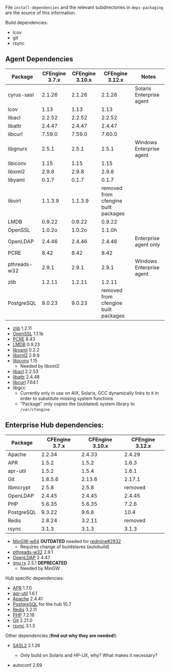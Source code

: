 File `install-dependencies` and the relevant subdirectories
in `deps-packaging` are the source of this information.


Build dependencies:

* lcov
* git
* rsync

## Agent Dependencies

| Package      | CFEngine 3.7.x | CFEngine 3.10.x |                      CFEngine 3.12.x | Notes                    |
| ------------ | -------------- | --------------- | ------------------------------------ | ------------------------ |
| cyrus-sasl   |         2.1.26 |          2.1.26 |                               2.1.26 | Solaris Enterprise agent |
| lcov         |           1.13 |            1.13 |                                 1.13 |                          |
| libacl       |         2.2.52 |          2.2.52 |                               2.2.52 |                          |
| libattr      |         2.4.47 |          2.4.47 |                               2.4.47 |                          |
| libcurl      |         7.59.0 |          7.59.0 |                               7.60.0 |                          |
| libgnurx     |          2.5.1 |           2.5.1 |                                2.5.1 | Windows Enterprise agent |
| libiconv     |           1.15 |            1.15 |                                 1.15 |                          |
| libxml2      |          2.9.8 |           2.9.8 |                                2.9.8 |                          |
| libyaml      |          0.1.7 |           0.1.7 |                                0.1.7 |                          |
| libvirt      |        1.1.3.9 |         1.1.3.9 | removed from cfengine built packages |                          |
| LMDB         |         0.9.22 |          0.9.22 |                               0.9.22 |                          |
| OpenSSL      |         1.0.2o |          1.0.2o |                               1.1.0h |                          |
| OpenLDAP     |         2.4.46 |          2.4.46 |                               2.4.46 | Enterprise agent only    |
| PCRE         |           8.42 |            8.42 |                                 8.42 |                          |
| pthreads-w32 |          2.9.1 |           2.9.1 |                                2.9.1 | Windows Enterprise agent |
| zlib         |         1.2.11 |          1.2.11 |                               1.2.11 |                          |
| PostgreSQL   |         9.0.23 |          9.0.23 | removed from cfengine built packages |                          |

* [zlib](http://www.zlib.net/) 1.2.11
* [OpenSSL](http://openssl.org/) 1.1.1b
* [PCRE](http://ftp.csx.cam.ac.uk/pub/software/programming/pcre/) 8.43
* [LMDB](https://github.com/LMDB/lmdb/) 0.9.23
* [libyaml](http://pyyaml.org/wiki/LibYAML) 0.2.2
* [libxml2](http://xmlsoft.org/sources/) 2.9.9
* [libiconv](http://ftp.gnu.org/gnu/libiconv/) 1.15
  * Needed by libxml2
* [libacl](http://download.savannah.gnu.org/releases/acl/) 2.2.53
* [libattr](http://download.savannah.gnu.org/releases/attr/) 2.4.48
* [libcurl](http://curl.haxx.se/download.html) 7.64.1
* libgcc
  * Currently only in use on AIX, Solaris, GCC dynamically links to it in order
    to substitute missing system functions
  * "Package" only copies the (outdated) system library to `/var/cfengine`

## Enterprise Hub dependencies:


| Package    | CFEngine 3.7.x | CFEngine 3.10.x | CFEngine 3.12.x |
| ---------- | -------------- | --------------- | --------------- |
| Apache     |         2.2.34 |          2.4.33 |          2.4.29 |
| APR        |          1.5.2 |           1.5.2 |           1.6.3 |
| apr-util   |          1.5.2 |           1.5.4 |           1.6.1 |
| Git        |        1.8.5.6 |          2.13.6 |          2.17.1 |
| libmcrypt  |          2.5.8 |           2.5.8 |         removed |
| OpenLDAP   |         2.4.45 |          2.4.45 |          2.4.45 |
| PHP        |         5.6.35 |          5.6.35 |           7.2.6 |
| PostgreSQL |         9.3.22 |           9.6.8 |            10.4 |
| Redis      |         2.8.24 |          3.2.11 |         removed |
| rsync      |          3.1.3 |           3.1.3 |           3.1.3 |


* [MinGW-w64](http://sourceforge.net/projects/mingw-w64/) **OUTDATED** needed
  for [redmine#2932](https://dev.cfengine.com/issues/2932)
  * Requires change of buildslaves (autobuild)
* [pthreads-w32](ftp://sourceware.org/pub/pthreads-win32/) 2.9.1
* [OpenLDAP](http://www.openldap.org/software/download/OpenLDAP/openldap-release/) 2.4.47
* [gnu rx](http://www.gnu.org/software/rx/rx.html) 2.5.1 **DEPRECATED**
  * Needed by MinGW

Hub specific dependencies:

* [APR](https://apr.apache.org/) 1.7.0
* [apr-util](https://apr.apache.org/) 1.6.1
* [Apache](http://httpd.apache.org/) 2.4.41
* [PostgreSQL](http://www.postgresql.org/) for the hub 10.7
* [Redis](http://redis.io/) 3.2.11
* [PHP](http://php.net/) 7.2.18
* [Git](https://www.kernel.org/pub/software/scm/git/) 2.21.0
* [rsync](https://download.samba.org/pub/rsync/) 3.1.3

Other dependencies (**find out why they are needed!**)

* [SASL2](https://cyrusimap.org/mediawiki/index.php/Downloads) 2.1.26
  * Only build on Solaris and HP-UX, why? What makes it necessary?

* autoconf 2.69
